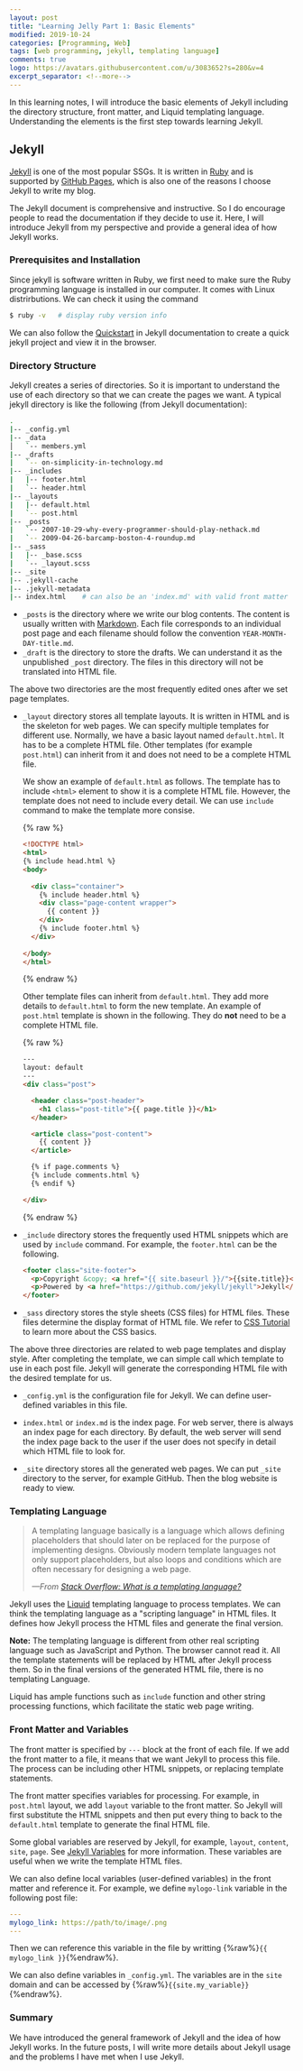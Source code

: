 ```yaml
---
layout: post
title: "Learning Jelly Part 1: Basic Elements"
modified: 2019-10-24
categories: [Programming, Web]
tags: [web programming, jekyll, templating language]
comments: true
logo: https://avatars.githubusercontent.com/u/3083652?s=280&v=4
excerpt_separator: <!--more-->
---
```


In this learning notes, I will introduce the basic elements of Jekyll including the directory structure, front matter, and Liquid templating language. Understanding the elements is the first step towards learning Jekyll.

<!--more-->


## Jekyll

[Jekyll](https://jekyllrb.com/) is one of the most popular SSGs. It is written in [Ruby](https://www.ruby-lang.org/en/) and is supported by [GitHub Pages](https://pages.github.com/), which is also one of the reasons I choose Jekyll to write my blog. 

The Jekyll document is comprehensive and instructive. So I do encourage people to read the documentation if they decide to use it. Here, I will introduce Jekyll from my perspective and provide a general idea of how Jekyll works.

### Prerequisites and Installation

Since jekyll is software written in Ruby, we first need to make sure the Ruby programming language is installed in our computer. It comes with Linux distrirbutions. We can check it using the command 

```bash
$ ruby -v	# display ruby version info
```

We can also follow the [Quickstart](https://jekyllrb.com/docs/) in Jekyll documentation to create a quick jekyll project and view it in the browser.

### Directory Structure

Jekyll creates a series of directories. So it is important to understand the use of each directory so that we can create the pages we want. A typical jekyll directory is like the following (from Jekyll documentation):

```bash
.
|-- _config.yml
|-- _data
│   `-- members.yml
|-- _drafts
|   `-- on-simplicity-in-technology.md
|-- _includes
|   |-- footer.html
|   `-- header.html
|-- _layouts
|   |-- default.html
|   `-- post.html
|-- _posts
|   `-- 2007-10-29-why-every-programmer-should-play-nethack.md
|   `-- 2009-04-26-barcamp-boston-4-roundup.md
|-- _sass
|   |-- _base.scss
|   `-- _layout.scss
|-- _site
|-- .jekyll-cache
|-- .jekyll-metadata
|-- index.html    # can also be an 'index.md' with valid front matter
```

- `_posts` is the directory where we write our blog contents. The content is usually written with [Markdown](https://www.markdownguide.org/). Each file corresponds to an individual post page and each filename should follow the convention `YEAR-MONTH-DAY-title.md`.
- `_draft` is the directory to store the drafts. We can understand it as the unpublished `_post` directory. The files in this directory will not be translated into HTML file.

The above two directories are the most frequently edited ones after we set page templates.

- `_layout` directory stores all template layouts. It is written in HTML and is the skeleton for web pages. We can specify multiple templates for different use. Normally, we have a basic layout named `default.html`. It has to be a complete HTML file. Other templates (for example `post.html`) can inherit from it and does not need to be a complete HTML file. 

  We show an example of `default.html` as follows. The template has to include `<html>` element to show it is a complete HTML file. However, the template does not need to include every detail. We can use `include` command to make the template more consise.

  {% raw %}
  ```html
  <!DOCTYPE html>
  <html>
  {% include head.html %}
  <body>
      
    <div class="container">
      {% include header.html %}
      <div class="page-content wrapper">
        {{ content }}
      </div>
      {% include footer.html %}
    </div>
      
  </body>
  </html>
  ```
  {% endraw %}
  
  Other template files can inherit from `default.html`. They add more details to `default.html` to form the new template. An example of `post.html` template is shown in the following. They do **not** need to be a complete HTML file.

  {% raw %}
  ```html
  ---
  layout: default
  ---
  <div class="post">
  
    <header class="post-header">
      <h1 class="post-title">{{ page.title }}</h1>
    </header>
  
    <article class="post-content"> 
      {{ content }}
    </article>
  
    {% if page.comments %}
    {% include comments.html %}
    {% endif %}
  
  </div> 
  ```
  {% endraw %}

- `_include` directory stores the frequently used HTML snippets which are used by `include` command. For example, the `footer.html` can be the following.

  ```html
  <footer class="site-footer">
    <p>Copyright &copy; <a href="{{ site.baseurl }}/">{{site.title}}</a></p>
    <p>Powered by <a href="https://github.com/jekyll/jekyll">Jekyll</a> 
  </footer>
  ```

- `_sass` directory stores the style sheets (CSS files) for HTML files. These files determine the display format of HTML file. We refer to [CSS Tutorial](https://www.w3schools.com/css/) to learn more about the CSS basics. 

The above three directories are related to web page templates and display style. After completing the template, we can simple call which template to use in each post file. Jekyll will generate the corresponding HTML file with the desired template for us.

- `_config.yml` is the configuration file for Jekyll. We can define user-defined variables in this file.
- `index.html` or `index.md` is the index page. For web server, there is always an index page for each directory. By default, the web server will send the index page back to the user if the user does not specify in detail which HTML file to look for.

- `_site` directory stores all the generated web pages. We can put `_site` directory to the server, for example GitHub. Then the blog website is ready to view.

### Templating Language

> A templating language basically is a language which allows defining placeholders that should later on be replaced for the purpose of implementing designs. Obviously modern template languages not only support placeholders, but also loops and conditions which are often necessary for designing a web page.
>
> *&#8212;From [Stack Overflow: What is a templating language?](https://stackoverflow.com/questions/4026597/what-is-a-templating-language)*

Jekyll uses the [Liquid](https://shopify.github.io/liquid/) templating language to process templates. We can think the templating language as a "scripting language" in HTML files. It defines how Jekyll process the HTML files and generate the final version. 

**Note:** The templating language is different from other real scripting language such as JavaScript and Python. The browser cannot read it. All the template statements will be replaced by HTML after Jekyll process them. So in the final versions of the generated HTML file, there is no templating Language.

Liquid has ample functions such as `include` function and other string processing functions, which facilitate the static web page writing.

### Front Matter and Variables

The front matter is specified by `---` block at the front of each file. If we add the front matter to a file, it means that we want Jekyll to process this file. The process can be including other HTML snippets, or replacing template statements. 

The front matter specifies variables for processing. For example, in `post.html`  layout, we add `layout` variable to the front matter. So Jekyll will first substitute the HTML snippets and then put every thing to back to the `default.html` template to generate the final HTML file.

Some global variables are reserved by Jekyll, for example, `layout`, `content`, `site`, `page`. See [Jekyll Variables](https://jekyllrb.com/docs/variables/) for more information. These variables are useful when we write the template HTML files.

We can also define local variables (user-defined variables) in the front matter and reference it. For example, we define `mylogo-link` variable in the following post file:

```yaml
---
mylogo_link: https://path/to/image/.png
---
```

Then we can reference this variable in the file by writting {%raw%}`{{ mylogo_link }}`{%endraw%}.

We can also define variables in `_config.yml`. The variables are in the `site` domain and can be accessed by {%raw%}`{{site.my_variable}}`{%endraw%}.

### Summary

We have introduced the general framework of Jekyll and the idea of how Jekyll works. In the future posts, I will write more details about Jekyll usage and the problems I have met when I use Jekyll.
